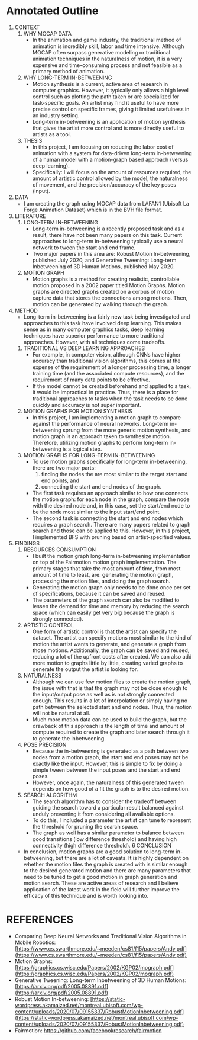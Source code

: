 # Annotated Outline
1. CONTEXT
    1. WHY MOCAP DATA
        * In the animation and game industry, the traditional method of animation is incredibly skill, labor and time intensive. Although MOCAP often surpass generative modeling or traditional animation techniques in the naturalness of motion, it is a very expensive and time-consuming process and not feasible as a primary method of animation.
    2. WHY LONG-TERM IN-BETWEENING
        * Motion synthesis is a current, active area of research in computer graphics. However, it typically only allows a high level control such as plotting the path taken or are specialized for task-specific goals. An artist may find it useful to have more precise control on specific frames, giving it limited usefulness in an industry setting.
        * Long-term in-betweening is an application of motion synthesis that gives the artist more control and is more directly useful to artists as a tool.
    3. THESIS
        * In this project, I am focusing on reducing the labor cost of animation with a system for data-driven long-term in-betweening of a human model with a motion-graph based approach (versus deep learning).
        * Specifically: I will focus on the amount of resources required, the amount of artistic control allowed by the model, the naturalness of movement, and the precision/accuracy of the key poses (input).
2. DATA
    * I am creating the graph using MOCAP data from LAFAN1 (Ubisoft La Forge Animation Dataset) which is in the BVH file format.
3. LITERATURE
    1.  LONG-TERM IN-BETWEENING
        * Long-term in-betweening is a recently proposed task and as a result, there have not been many papers on this task. Current approaches to long-term in-betweening typically use a neural network to tween the start and end frame.
        * Two major papers in this area are: Robust Motion In-betweening, published July 2020, and Generative Tweening: Long-term Inbetweening of 3D Human Motions, published May 2020.
    2. MOTION GRAPH
        * Motion graphs is a method for creating realistic, controllable motion proposed in a 2002 paper titled Motion Graphs. Motion graphs are directed graphs created on a corpus of motion capture data that stores the connections among motions. Then, motion can be generated by walking through the graph.
4. METHOD
    * Long-term in-betweening is a fairly new task being investigated and approaches to this task have involved deep learning. This makes sense as in many computer graphics tasks, deep learning techniques have superior performance to more traditional approaches. However, with all techniques come tradeoffs.
    1. TRADITIONAL VS DEEP LEARNING APPROACHES
        * For example, in computer vision, although CNNs have higher accuracy than traditional vision algorithms, this comes at the expense of the requirement of a longer processing time, a longer training time (and the associated compute resources), and the requirement of many data points to be effective.
        * If the model cannot be created beforehand and applied to a task, it would be impractical in practice. Thus, there is a place for traditional approaches to tasks when the task needs to be done quickly and accuracy is not super important.
    2. MOTION GRAPHS FOR MOTION SYNTHESIS
        * In this project, I am implementing a motion graph to compare against the performance of neural networks. Long-term in-betweening sprung from the more generic motion synthesis, and motion graph is an approach taken to synthesize motion. Therefore, utilizing motion graphs to perform long-term in-betweening is a logical step.
    3. MOTION GRAPHS FOR LONG-TERM IN-BETWEENING
        * To use motion graphs specifically for long-term in-betweening, there are two major parts:
            1. finding the nodes the are most similar to the target start and end points, and
            2. connecting the start and end nodes of the graph.
        * The first task requires an approach similar to how one connects the motion graph: for each node in the graph, compare the node with the desired node and, in this case, set the start/end node to be the node most similar to the input start/end point.
        * The second task is connecting the start and end nodes which requires a graph search. There are many papers related to graph search and those can be applied to this. However, in this project, I implemented BFS with pruning based on artist-specified values.
5. FINDINGS
    1. RESOURCES CONSUMPTION
        * I built the motion graph long-term in-betweening implementation on top of the Fairmotion motion graph implementation. The primary stages that take the most amount of time, from most amount of time to least, are: generating the motion graph, processing the motion files, and doing the graph search.
        * Generating the motion graph only needs to be done once per set of specifications, because it can be saved and reused.
        * The parameters of the graph search can also be modified to lessen the demand for time and memory by reducing the search space (which can easily get very big because the graph is strongly connected).
    2. ARTISTIC CONTROL
        * One form of artistic control is that the artist can specify the dataset. The artist can specify motions most similar to the kind of motion the artist wants to generate, and generate a graph from those motions. Additionally, the graph can be saved and reused, reducing a lot of the upfront costs after created. We can also add more motion to graphs little by little, creating varied graphs to generate the output the artist is looking for.
    3. NATURALNESS
        * Although we can use few motion files to create the motion graph, the issue with that is that the graph may not be close enough to the input/output pose as well as is not strongly connected enough. This results in a lot of interpolation or simply having no path between the selected start and end nodes. Thus, the motion will not be natural at all.
        * Much more motion data can be used to build the graph, but the drawback of this approach is the length of time and amount of compute required to create the graph and later search through it to generate the inbetweening.
    4. POSE PRECISION
        * Because the in-betweening is generated as a path between two nodes from a motion graph, the start and end poses may not be exactly like the input. However, this is simple to fix by doing a simple tween between the input poses and the start and end poses.
        * However, once again, the naturalness of this generated tween depends on how good of a fit the graph is to the desired motion.
    5. SEARCH ALGORITHM
        * The search algorithm has to consider the tradeoff between guiding the search toward a particular result balanced against unduly preventing it from considering all available options.
        * To do this, I included a parameter the artist can tune to represent the threshold for pruning the search space.
        * The graph as well has a similar parameter to balance between good transitions (low difference threshold) and having high connectivity (high difference threshold).
6 CONCLUSION
    * In conclusion, motion graphs are a good solution to long-term in-betweening, but there are a lot of caveats. It is highly dependent on whether the motion files the graph is created with is similar enough to the desired generated motion and there are many parameters that need to be tuned to get a good motion in graph generation and motion search. These are active areas of research and I believe application of the latest work in the field will further improve the efficacy of this technique and is worth looking into.

# REFERENCES
* Comparing Deep Neural Networks and Traditional Vision Algorithms in Mobile Robotics: [https://www.cs.swarthmore.edu/~meeden/cs81/f15/papers/Andy.pdf](https://www.cs.swarthmore.edu/~meeden/cs81/f15/papers/Andy.pdf)
* Motion Graphs: [https://graphics.cs.wisc.edu/Papers/2002/KGP02/mograph.pdf](https://graphics.cs.wisc.edu/Papers/2002/KGP02/mograph.pdf)
* Generative Tweening: Long-term Inbetweening of 3D Human Motions: [https://arxiv.org/pdf/2005.08891.pdf](https://arxiv.org/pdf/2005.08891.pdf)
* Robust Motion In-betweening: [https://static-wordpress.akamaized.net/montreal.ubisoft.com/wp-content/uploads/2020/07/09155337/RobustMotionInbetweening.pdf](https://static-wordpress.akamaized.net/montreal.ubisoft.com/wp-content/uploads/2020/07/09155337/RobustMotionInbetweening.pdf)
* Fairmotion: [https://github.com/facebookresearch/fairmotion ](https://github.com/facebookresearch/fairmotion )
